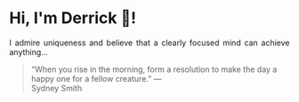 # Hi, I'm Derrick 👋!
<p align="justify">I admire uniqueness and believe that a clearly focused mind can achieve anything...</p> 
<!-- #quote-start -->
<blockquote>&ldquo;When you rise in the morning, form a resolution to make the day a happy one for a fellow creature.&rdquo; &mdash; <footer>Sydney Smith</footer></blockquote>
<!-- #quote-end -->
